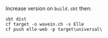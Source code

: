 Increase version on `build.sbt` then:
```
sbt dist
cf target -o wavein.ch -s Elle
cf push elle-web -p target\universal\
```